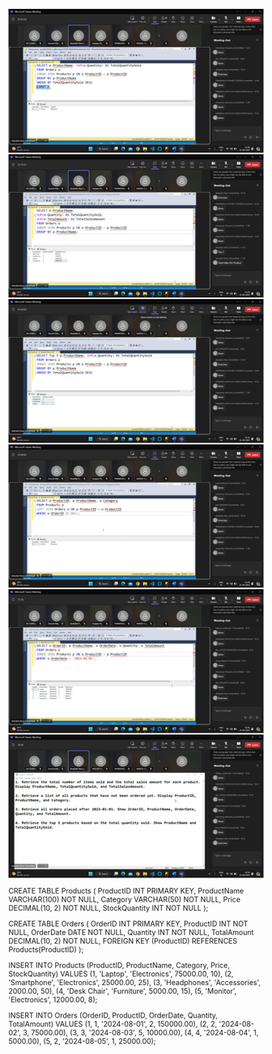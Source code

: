 ![alt text](<Screenshot 2024-08-21 110850.png>) ![alt text](<Screenshot 2024-08-21 111917.png>) ![alt text](<Screenshot 2024-08-21 111021.png>) ![alt text](<Screenshot 2024-08-21 110621.png>) ![alt text](<Screenshot 2024-08-21 105643.png>) ![alt text](<Screenshot 2024-08-21 103452.png>)

CREATE TABLE Products (
    ProductID INT PRIMARY KEY,
    ProductName VARCHAR(100) NOT NULL,
    Category VARCHAR(50) NOT NULL,
    Price DECIMAL(10, 2) NOT NULL,
    StockQuantity INT NOT NULL
);


CREATE TABLE Orders (
    OrderID INT PRIMARY KEY,
    ProductID INT NOT NULL,
    OrderDate DATE NOT NULL,
    Quantity INT NOT NULL,
    TotalAmount DECIMAL(10, 2) NOT NULL,
    FOREIGN KEY (ProductID) REFERENCES Products(ProductID)
);


INSERT INTO Products (ProductID, ProductName, Category, Price, StockQuantity)
VALUES
(1, 'Laptop', 'Electronics', 75000.00, 10),
(2, 'Smartphone', 'Electronics', 25000.00, 25),
(3, 'Headphones', 'Accessories', 2000.00, 50),
(4, 'Desk Chair', 'Furniture', 5000.00, 15),
(5, 'Monitor', 'Electronics', 12000.00, 8);


INSERT INTO Orders (OrderID, ProductID, OrderDate, Quantity, TotalAmount)
VALUES
(1, 1, '2024-08-01', 2, 150000.00),
(2, 2, '2024-08-02', 3, 75000.00),
(3, 3, '2024-08-03', 5, 10000.00),
(4, 4, '2024-08-04', 1, 5000.00),
(5, 2, '2024-08-05', 1, 25000.00);

